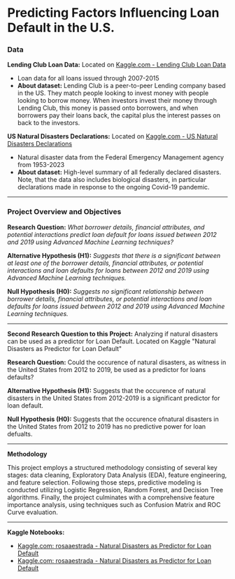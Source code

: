 # Predicting Factors Influencing Loan Default in the U.S.

### Data
**Lending Club Loan Data:** Located on [Kaggle.com - Lending Club Loan Data](https://www.kaggle.com/datasets/adarshsng/lending-club-loan-data-csv)
- Loan data for all loans issued through 2007-2015
- **About dataset:** Lending Club is a peer-to-peer Lending company based in the US. They match people looking to invest money with people looking to borrow money. When investors invest their money through Lending Club, this money is passed onto borrowers, and when borrowers pay their loans back, the capital plus the interest passes on back to the investors.

**US Natural Disasters Declarations:** Located on [Kaggle.com - US Natural Disasters Declarations](https://www.kaggle.com/datasets/headsortails/us-natural-disaster-declarations)
- Natural disaster data from the Federal Emergency Management agency from 1953-2023
- **About dataset:** High-level summary of all federally declared disasters. Note, that the data also includes biological disasters, in particular declarations made in response to the ongoing Covid-19 pandemic.

------------------------------------------------------------------------------------------------------------------------

### Project Overview and Objectives
**Research Question:** *What borrower details, financial attributes, and potential interactions predict loan default for loans issued between 2012 and 2019 using Advanced Machine Learning techniques?*

**Alternative Hypothesis (H1):** *Suggests that there is a significant between at least one of the borrower details, financial attributes, or potential interactions and loan defaults for loans between 2012 and 2019 using Advanced Machine Learning techniques.*

**Null Hypothesis (H0):** *Suggests no significant relationship between borrower details, financial attributes, or potential interactions and loan defaults for loans issued between 2012 and 2019 using Advanced Machine Learning techniques.*

------------------------------------------------------------------------------------------------------------------------

**Second Research Question to this Project:** Analyzing if natural disasters can be used as a predictor for Loan Default. Located on Kaggle "Natural Disasters as Predictor for Loan Default"

**Research Question:** Could the occurence of natural disasters, as witness in the United States from 2012 to 2019, be used as a predictor for loans defaults?

**Alternative Hypothesis (H1):** Suggests that the occurence of natural disasters in the United States from 2012-2019 is a significant predictor for loan default.

**Null Hypothesis (H0):** Suggests that the occurence ofnatural disasters in the United States from 2012 to 2019 has no predictive power for loan defualts.

------------------------------------------------------------------------------------------------------------------------
**Methodology**

This project employs a structured methodology consisting of several key stages: data cleaning, Exploratory Data Analysis (EDA), feature engineering, and feature selection. Following those steps, predictive modeling is conducted utilizing Logistic Regression, Random Forest, and Decision Tree algorithms. Finally, the project culminates with a comprehensive feature importance analysis, using techniques such as Confusion Matrix and ROC Curve evaluation.

------------------------------------------------------------------------------------------------------------------------
**Kaggle Notebooks:**
- [Kaggle.com: rosaaestrada - Natural Disasters as Predictor for Loan Default](https://www.kaggle.com/code/rosaaestrada/predicting-factors-influencing-loan-default-in-u-s)
- [Kaggle.com: rosaaestrada - Natural Disasters as Predictor for Loan Default](https://www.kaggle.com/code/rosaaestrada/natural-disasters-as-predictor-for-loan-default)
